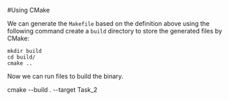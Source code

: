 #Using CMake

We can generate the `Makefile` based on the definition above using the following command create a `build` directory to store the generated files by CMake:

```
mkdir build
cd build/
cmake ..
```

Now we can run files to build the binary.

cmake --build . --target Task_2